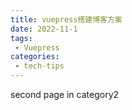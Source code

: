 ```yaml
---
title: vuepress搭建博客方案
date: 2022-11-1
tags:
 - Vuepress
categories: 
 - tech-tips
---
```


second page in category2